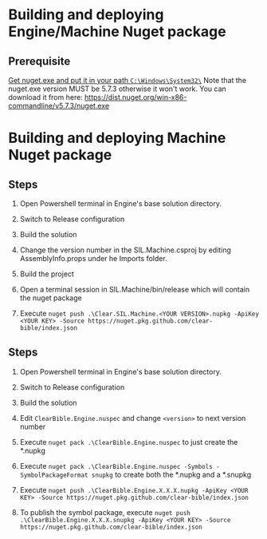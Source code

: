 # Building and deploying Engine/Machine Nuget package

## Prerequisite

[Get nuget.exe and put it in your path `C:\Windows\System32\`](https://www.nuget.org/downloads)
Note that the nuget.exe version MUST be 5.7.3 otherwise it won't work. You can download it from here:
https://dist.nuget.org/win-x86-commandline/v5.7.3/nuget.exe

# Building and deploying Machine Nuget package

## Steps

1. Open Powershell terminal in Engine's base solution directory.		
2. Switch to Release configuration
3. Build the solution


4. Change the version number in the SIL.Machine.csproj by editing AssemblyInfo.props under he Imports folder.
5. Build the project
6. Open a terminal session in SIL.Machine/bin/release which will contain the nuget package
7. Execute `nuget push .\Clear.SIL.Machine.<YOUR VERSION>.nupkg -ApiKey <YOUR KEY> -Source https://nuget.pkg.github.com/clear-bible/index.json`



## Steps

1. Open Powershell terminal in Engine's base solution directory.		
2. Switch to Release configuration
3. Build the solution

4. Edit `ClearBible.Engine.nuspec` and change `<version>` to next version number

5. Execute `nuget pack .\ClearBible.Engine.nuspec` to just create the *.nupkg
6. Execute `nuget pack .\ClearBible.Engine.nuspec -Symbols -SymbolPackageFormat snupkg` to create both the *.nupkg and a *.snupkg
7. Execute `nuget push .\ClearBible.Engine.X.X.X.nupkg -ApiKey <YOUR KEY> -Source https://nuget.pkg.github.com/clear-bible/index.json`
8. To publish the symbol package, execute `nuget push .\ClearBible.Engine.X.X.X.snupkg -ApiKey <YOUR KEY> -Source https://nuget.pkg.github.com/clear-bible/index.json`

